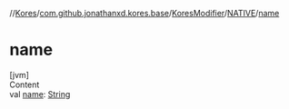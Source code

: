 //[Kores](../../../index.md)/[com.github.jonathanxd.kores.base](../../index.md)/[KoresModifier](../index.md)/[NATIVE](index.md)/[name](name.md)



# name  
[jvm]  
Content  
val [name](name.md): [String](https://kotlinlang.org/api/latest/jvm/stdlib/kotlin/-string/index.html)  



